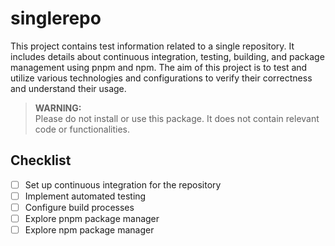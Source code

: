 # singlerepo
This project contains test information related to a single repository. It includes details about continuous integration, testing, building, and package management using pnpm and npm. The aim of this project is to test and utilize various technologies and configurations to verify their correctness and understand their usage.

> **WARNING:**  
> Please do not install or use this package. It does not contain relevant code or functionalities.

## Checklist
- [ ] Set up continuous integration for the repository
- [ ] Implement automated testing
- [ ] Configure build processes
- [ ] Explore pnpm package manager
- [ ] Explore npm package manager